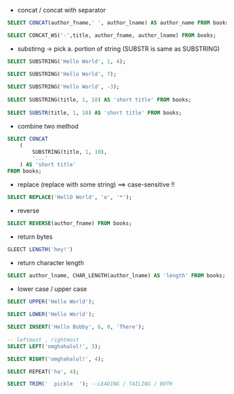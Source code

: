 - concat / concat with separator
```SQL
SELECT CONCAT(author_fname,' ', author_lname) AS author_name FROM books;

SELECT CONCAT_WS('-',title, author_fname, author_lname) FROM books;
```

- substirng -> pick a. portion of string (SUBSTR is same as SUBSTRING)
```SQL
SELECT SUBSTRING('Hello World', 1, 4);

SELECT SUBSTRING('Hello World', 7);
 
SELECT SUBSTRING('Hello World', -3);
 
SELECT SUBSTRING(title, 1, 10) AS 'short title' FROM books;
 
SELECT SUBSTR(title, 1, 10) AS 'short title' FROM books;
```

- combine two method
```SQL
SELECT CONCAT
    (
        SUBSTRING(title, 1, 10),
        '...'
    ) AS 'short title'
FROM books;
```

- replace (replace with some string) ==> case-sensitive !!
```SQL
SELECT REPLACE('HellO World', 'o', '*');
```

- reverse 
```SQL
SELECT REVERSE(author_fname) FROM books;
```

- return bytes
```SQL
SLEECT LENGTH('hey!')
```
- return character length
```SQL
SELECT author_lname, CHAR_LENGTH(author_lname) AS 'length' FROM books;
```

- lower case / upper case
```SQL
SELECT UPPER('Hello World');
 
SELECT LOWER('Hello World');
```


```SQL
SELECT INSERT('Hello Bobby', 6, 0, 'There');
 
-- leftmost , rightmost
SELECT LEFT('omghahalol!', 3);

SELECT RIGHT('omghahalol!', 4);

SELECT REPEAT('ha', 4);

SELECT TRIM('  pickle  '); --LEADING / TAILING / BOTH
```